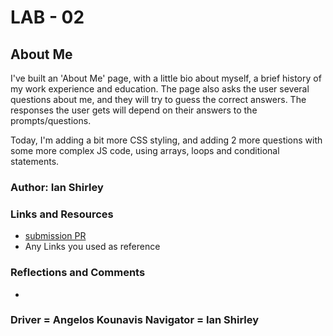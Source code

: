 # LAB - 02

## About Me

I've built an 'About Me' page, with a little bio about myself, a brief history of my work experience and education. The page also asks the user several questions about me, and they will try to guess the correct answers.
The responses the user gets will depend on their answers to the prompts/questions.

Today, I'm adding a bit more CSS styling, and adding 2 more questions with some more complex JS code, using arrays, loops and conditional statements.



### Author: Ian Shirley

### Links and Resources

* [submission PR](http://xyz.com)
* Any Links you used as reference

### Reflections and Comments

* 

### Driver = Angelos Kounavis  Navigator = Ian Shirley